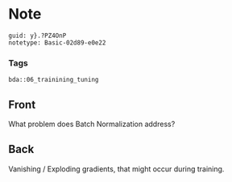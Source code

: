 # Note
```
guid: y}.?PZ4OnP
notetype: Basic-02d89-e0e22
```

### Tags
```
bda::06_trainining_tuning
```

## Front
What problem does Batch Normalization address?

## Back
Vanishing / Exploding gradients, that might occur during training.
